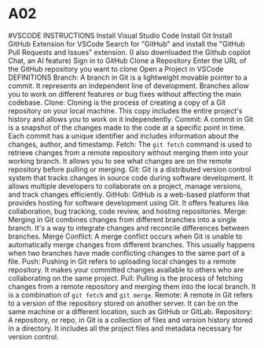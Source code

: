 # A02
#VSCODE INSTRUCTIONS
Install Visual Studio Code
Install Git
Install GitHub Extension for VSCode
Search for "GitHub" and install the "GitHub Pull Requests and Issues" extension. (I also downloaded the Github copilot Chat, an AI feature)
Sign in to GitHub
Clone a Repository
Enter the URL of the GitHub repository you want to clone
Open a Project in VSCode
DEFINITIONS 
Branch: A branch in Git is a lightweight movable pointer to a commit. It represents an independent line of development. Branches allow you to work on different features or bug fixes without affecting the main codebase.
Clone: Cloning is the process of creating a copy of a Git repository on your local machine. This copy includes the entire project's history and allows you to work on it independently.
Commit: A commit in Git is a snapshot of the changes made to the code at a specific point in time. Each commit has a unique identifier and includes information about the changes, author, and timestamp.
Fetch: The `git fetch` command is used to retrieve changes from a remote repository without merging them into your working branch. It allows you to see what changes are on the remote repository before pulling or merging.
Git: Git is a distributed version control system that tracks changes in source code during software development. It allows multiple developers to collaborate on a project, manage versions, and track changes efficiently.
GitHub: GitHub is a web-based platform that provides hosting for software development using Git. It offers features like collaboration, bug tracking, code review, and hosting repositories.
Merge: Merging in Git combines changes from different branches into a single branch. It's a way to integrate changes and reconcile differences between branches.
Merge Conflict: A merge conflict occurs when Git is unable to automatically merge changes from different branches. This usually happens when two branches have made conflicting changes to the same part of a file.
Push: Pushing in Git refers to uploading local changes to a remote repository. It makes your committed changes available to others who are collaborating on the same project.
Pull: Pulling is the process of fetching changes from a remote repository and merging them into the local branch. It is a combination of `git fetch` and `git merge`.
Remote: A remote in Git refers to a version of the repository stored on another server. It can be on the same machine or a different location, such as GitHub or GitLab.
Repository: A repository, or repo, in Git is a collection of files and version history stored in a directory. It includes all the project files and metadata necessary for version control.

